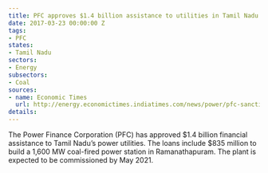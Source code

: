 ```yaml
---
title: PFC approves $1.4 billion assistance to utilities in Tamil Nadu
date: 2017-03-23 00:00:00 Z
tags:
- PFC
states:
- Tamil Nadu
sectors:
- Energy
subsectors:
- Coal
sources:
- name: Economic Times
  url: http://energy.economictimes.indiatimes.com/news/power/pfc-sanctions-rs-9128-crore-assistance-to-tamilnadu-power-utilities/57730559
details: 
---
```


The Power Finance Corporation (PFC) has approved $1.4 billion financial assistance to Tamil Nadu’s power utilities. The loans include $835 million to build a 1,600 MW coal-fired power station in Ramanathapuram. The plant is expected to be commissioned by May 2021.
